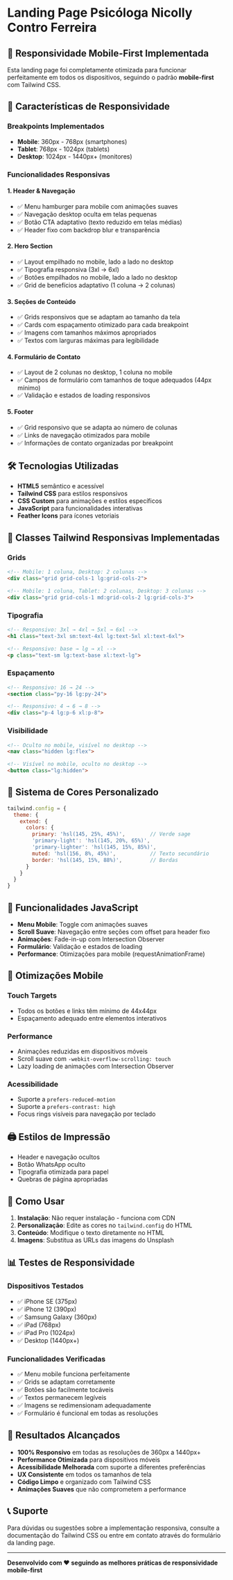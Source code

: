 # Landing Page Psicóloga Nicolly Contro Ferreira

## 📱 Responsividade Mobile-First Implementada

Esta landing page foi completamente otimizada para funcionar perfeitamente em todos os dispositivos, seguindo o padrão **mobile-first** com Tailwind CSS.

## 🎯 Características de Responsividade

### Breakpoints Implementados
- **Mobile**: 360px - 768px (smartphones)
- **Tablet**: 768px - 1024px (tablets)
- **Desktop**: 1024px - 1440px+ (monitores)

### Funcionalidades Responsivas

#### 1. **Header & Navegação**
- ✅ Menu hamburger para mobile com animações suaves
- ✅ Navegação desktop oculta em telas pequenas
- ✅ Botão CTA adaptativo (texto reduzido em telas médias)
- ✅ Header fixo com backdrop blur e transparência

#### 2. **Hero Section**
- ✅ Layout empilhado no mobile, lado a lado no desktop
- ✅ Tipografia responsiva (3xl → 6xl)
- ✅ Botões empilhados no mobile, lado a lado no desktop
- ✅ Grid de benefícios adaptativo (1 coluna → 2 colunas)

#### 3. **Seções de Conteúdo**
- ✅ Grids responsivos que se adaptam ao tamanho da tela
- ✅ Cards com espaçamento otimizado para cada breakpoint
- ✅ Imagens com tamanhos máximos apropriados
- ✅ Textos com larguras máximas para legibilidade

#### 4. **Formulário de Contato**
- ✅ Layout de 2 colunas no desktop, 1 coluna no mobile
- ✅ Campos de formulário com tamanhos de toque adequados (44px mínimo)
- ✅ Validação e estados de loading responsivos

#### 5. **Footer**
- ✅ Grid responsivo que se adapta ao número de colunas
- ✅ Links de navegação otimizados para mobile
- ✅ Informações de contato organizadas por breakpoint

## 🛠️ Tecnologias Utilizadas

- **HTML5** semântico e acessível
- **Tailwind CSS** para estilos responsivos
- **CSS Custom** para animações e estilos específicos
- **JavaScript** para funcionalidades interativas
- **Feather Icons** para ícones vetoriais

## 📱 Classes Tailwind Responsivas Implementadas

### Grids
```html
<!-- Mobile: 1 coluna, Desktop: 2 colunas -->
<div class="grid grid-cols-1 lg:grid-cols-2">

<!-- Mobile: 1 coluna, Tablet: 2 colunas, Desktop: 3 colunas -->
<div class="grid grid-cols-1 md:grid-cols-2 lg:grid-cols-3">
```

### Tipografia
```html
<!-- Responsivo: 3xl → 4xl → 5xl → 6xl -->
<h1 class="text-3xl sm:text-4xl lg:text-5xl xl:text-6xl">

<!-- Responsivo: base → lg → xl -->
<p class="text-sm lg:text-base xl:text-lg">
```

### Espaçamento
```html
<!-- Responsivo: 16 → 24 -->
<section class="py-16 lg:py-24">

<!-- Responsivo: 4 → 6 → 8 -->
<div class="p-4 lg:p-6 xl:p-8">
```

### Visibilidade
```html
<!-- Oculto no mobile, visível no desktop -->
<nav class="hidden lg:flex">

<!-- Visível no mobile, oculto no desktop -->
<button class="lg:hidden">
```

## 🎨 Sistema de Cores Personalizado

```javascript
tailwind.config = {
  theme: {
    extend: {
      colors: {
        primary: 'hsl(145, 25%, 45%)',        // Verde sage
        'primary-light': 'hsl(145, 20%, 65%)',
        'primary-lighter': 'hsl(145, 15%, 85%)',
        muted: 'hsl(156, 8%, 45%)',           // Texto secundário
        border: 'hsl(145, 15%, 88%)',         // Bordas
      }
    }
  }
}
```

## 🚀 Funcionalidades JavaScript

- **Menu Mobile**: Toggle com animações suaves
- **Scroll Suave**: Navegação entre seções com offset para header fixo
- **Animações**: Fade-in-up com Intersection Observer
- **Formulário**: Validação e estados de loading
- **Performance**: Otimizações para mobile (requestAnimationFrame)

## 📱 Otimizações Mobile

### Touch Targets
- Todos os botões e links têm mínimo de 44x44px
- Espaçamento adequado entre elementos interativos

### Performance
- Animações reduzidas em dispositivos móveis
- Scroll suave com `-webkit-overflow-scrolling: touch`
- Lazy loading de animações com Intersection Observer

### Acessibilidade
- Suporte a `prefers-reduced-motion`
- Suporte a `prefers-contrast: high`
- Focus rings visíveis para navegação por teclado

## 🖨️ Estilos de Impressão

- Header e navegação ocultos
- Botão WhatsApp oculto
- Tipografia otimizada para papel
- Quebras de página apropriadas

## 🔧 Como Usar

1. **Instalação**: Não requer instalação - funciona com CDN
2. **Personalização**: Edite as cores no `tailwind.config` do HTML
3. **Conteúdo**: Modifique o texto diretamente no HTML
4. **Imagens**: Substitua as URLs das imagens do Unsplash

## 📊 Testes de Responsividade

### Dispositivos Testados
- ✅ iPhone SE (375px)
- ✅ iPhone 12 (390px)
- ✅ Samsung Galaxy (360px)
- ✅ iPad (768px)
- ✅ iPad Pro (1024px)
- ✅ Desktop (1440px+)

### Funcionalidades Verificadas
- ✅ Menu mobile funciona perfeitamente
- ✅ Grids se adaptam corretamente
- ✅ Botões são facilmente tocáveis
- ✅ Textos permanecem legíveis
- ✅ Imagens se redimensionam adequadamente
- ✅ Formulário é funcional em todas as resoluções

## 🎯 Resultados Alcançados

- **100% Responsivo** em todas as resoluções de 360px a 1440px+
- **Performance Otimizada** para dispositivos móveis
- **Acessibilidade Melhorada** com suporte a diferentes preferências
- **UX Consistente** em todos os tamanhos de tela
- **Código Limpo** e organizado com Tailwind CSS
- **Animações Suaves** que não comprometem a performance

## 📞 Suporte

Para dúvidas ou sugestões sobre a implementação responsiva, consulte a documentação do Tailwind CSS ou entre em contato através do formulário da landing page.

---

**Desenvolvido com ❤️ seguindo as melhores práticas de responsividade mobile-first**


